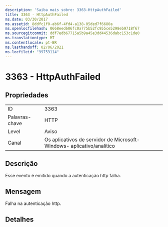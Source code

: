 ```yaml
---
description: 'Saiba mais sobre: 3363-HttpAuthFailed'
title: 3363 - HttpAuthFailed
ms.date: 03/30/2017
ms.assetid: 8ddfc1f0-ab6f-4fd4-a138-05ded7f6680a
ms.openlocfilehash: 0668eed606fc0a775b52fc955ce5298eb9718f67
ms.sourcegitcommit: ddf7edb67715a5b9a45e3dd44536dabc153c1de0
ms.translationtype: MT
ms.contentlocale: pt-BR
ms.lasthandoff: 02/06/2021
ms.locfileid: "99753114"
---
```

# <a name="3363---httpauthfailed"></a>3363 - HttpAuthFailed

## <a name="properties"></a>Propriedades  
  
|||  
|-|-|  
|ID|3363|  
|Palavras-chave|HTTP|  
|Level|Aviso|  
|Canal|Os aplicativos de servidor de Microsoft-Windows- aplicativo/analítico|  
  
## <a name="description"></a>Descrição  

 Esse evento é emitido quando a autenticação http falha.  
  
## <a name="message"></a>Mensagem  

 Falha na autenticação http.  
  
## <a name="details"></a>Detalhes
